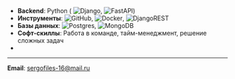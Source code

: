 - **Backend**: Python (	![Django](https://img.shields.io/badge/django-%23092E20.svg?style=for-the-badge&logo=django&logoColor=white), ![FastAPI](https://img.shields.io/badge/FastAPI-005571?style=for-the-badge&logo=fastapi))
- **Инструменты**: ![GitHub](https://img.shields.io/badge/github-%23121011.svg?style=for-the-badge&logo=github&logoColor=white), ![Docker](https://img.shields.io/badge/docker-%230db7ed.svg?style=for-the-badge&logo=docker&logoColor=white), ![DjangoREST](https://img.shields.io/badge/DJANGO-REST-ff1709?style=for-the-badge&logo=django&logoColor=white&color=ff1709&labelColor=gray)
- **Базы данных**: ![Postgres](https://img.shields.io/badge/postgres-%23316192.svg?style=for-the-badge&logo=postgresql&logoColor=white), ![MongoDB](https://img.shields.io/badge/MongoDB-%234ea94b.svg?style=for-the-badge&logo=mongodb&logoColor=white)
- **Софт-скиллы**: Работа в команде, тайм-менеджмент, решение сложных задач
- 
---

**Email**: sergofiles-16@mail.ru
